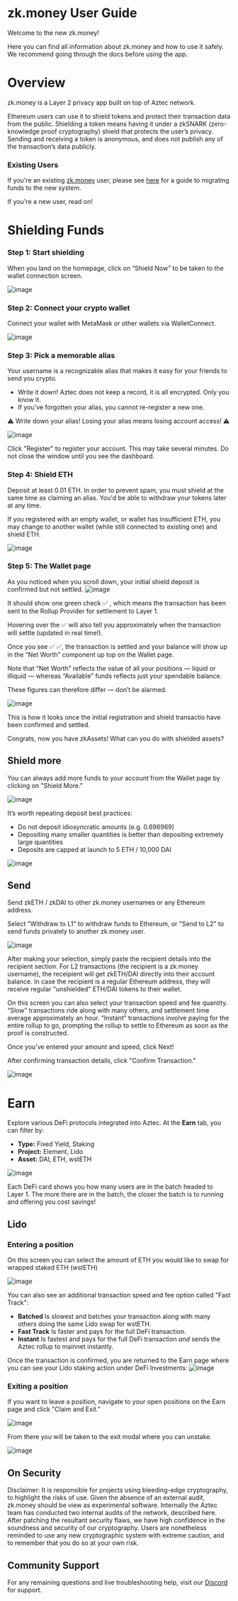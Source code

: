# zk.money User Guide

Welcome to the new zk.money!

Here you can find all information about zk.money and how to use it safely. We recommend going through the docs before using the app.

# Overview

zk.money is a Layer 2 privacy app built on top of Aztec network.

Ethereum users can use it to shield tokens and protect their transaction data from the public. Shielding a token means having it under a zkSNARK (zero-knowledge proof cryptography) shield that protects the user’s privacy. Sending and receiving a token is anonymous, and does not publish any of the transaction’s data publicly.

### Existing Users
If you're an existing [zk.money](https://zk.money) user, please see [here](https://medium.com/aztec-protocol/zk-money-migration-guide-5bd45584b1b) for a guide to migrating funds to the new system.

If you're a new user, read on!

# Shielding Funds

### Step 1: Start shielding
When you land on the homepage, click on “Shield Now” to be taken to the wallet connection screen.

![image](https://user-images.githubusercontent.com/15220860/172759597-7394a992-7869-45e6-9ec7-684f883c194e.png)

### Step 2: Connect your crypto wallet
Connect your wallet with MetaMask or other wallets via WalletConnect.

![image](https://user-images.githubusercontent.com/15220860/172760020-8ce905ad-a046-4cc4-854e-751491078f23.png)

### Step 3: Pick a memorable alias
Your username is a recognizable alias that makes it easy for your friends to send you crypto.
- Write it down! Aztec does not keep a record, it is all encrypted. Only you know it.
- If you've forgotten your alias, you cannot re-register a new one.

⚠️ Write down your alias! Losing your alias means losing account access! ⚠️


![image](https://user-images.githubusercontent.com/15220860/172760386-bc32708c-bdf2-4310-bc5d-b9bc90082fdf.png)

Click "Register" to register your account. This may take several minutes. Do not close the window until you see the dashboard.

### Step 4: Shield ETH
Deposit at least 0.01 ETH. In order to prevent spam, you must shield at the same time as claiming an alias. You'd be able to withdraw your tokens later at any time.

If you registered with an empty wallet, or wallet has insufficient ETH, you may change to another wallet (while still connected to existing one) and shield ETH.

![image](https://user-images.githubusercontent.com/15220860/172760503-9cfd9928-721d-47a3-a72b-3b573b02539c.png)

### Step 5: The Wallet page
As you noticed when you scroll down, your initial shield deposit is confirmed but not settled.
![image](https://user-images.githubusercontent.com/15220860/172760715-87ed8103-3033-467d-8a76-c2fc897aa04d.png)

It should show one green check ✅ , which means the transaction has been sent to the Rollup Provider for settlement to Layer 1.

Hovering over the ✅ will also tell you approximately when the transaction will settle (updated in real time!).

Once you see ✅ ✅, the transaction is settled and your balance will show up in the “Net Worth” component up top on the Wallet page.

Note that “Net Worth” reflects the value of all your positions — liquid or illiquid — whereas “Available” funds reflects just your spendable balance.

These figures can therefore differ — don’t be alarmed.

![image](https://user-images.githubusercontent.com/15220860/172760977-0b8e35e9-4419-4097-99eb-80109bd64456.png)

This is how it looks once the initial registration and shield transactio have been confirmed and settled.

Congrats, now you have zkAssets! What can you do with shielded assets?


## Shield more
You can always add more funds to your account from the Wallet page by clicking on "Shield More."

![image](https://user-images.githubusercontent.com/15220860/172760777-67133ff2-c224-46c3-ac40-4c73bdd20c73.png)

It’s worth repeating deposit best practices:

- Do not deposit idiosyncratic amounts (e.g. 0.696969)
- Depositing many smaller quantities is better than depositing extremely large quantities
- Deposits are capped at launch to 5 ETH / 10,000 DAI

![image](https://user-images.githubusercontent.com/15220860/172760637-e1ee8849-d9de-44db-a442-ce17321bfc49.png)


## Send
Send zkETH / zkDAI to other zk.money usernames or any Ethereum address.

Select "Withdraw to L1" to withdraw funds to Ethereum, or "Send to L2" to send funds privately to another zk.money user.

![image](https://user-images.githubusercontent.com/15220860/172761821-36477974-ee21-4f5a-8b72-ceb7c10eb606.png)

After making your selection, simply paste the recipient details into the recipient section. For L2 transactions (the recipient is a zk.money username), the receipient will get zkETH/DAI directly into their account balance. In case the recipient is a regular Ethereum address, they will receive regular "unshielded" ETH/DAI tokens to their wallet.

On this screen you can also select your transaction speed and fee quantity. “Slow” transactions ride along with many others, and settlement time average approximately an hour. “Instant” transactions involve paying for the entire rollup to go, prompting the rollup to settle to Ethereum as soon as the proof is constructed.

Once you’ve entered your amount and speed, click Next!

After confirming transaction details, click "Confirm Transaction."

![image](https://user-images.githubusercontent.com/15220860/172761896-e141bcef-0451-4d5f-870f-896d9aaef891.png)


# Earn
Explore various DeFi protocols integrated into Aztec. At the **Earn** tab, you can filter by:

- **Type:** Fixed Yield, Staking
- **Project:** Element, Lido
- **Asset:** DAI, ETH, wstETH

![image](https://user-images.githubusercontent.com/15220860/172763263-954995a1-9edb-4025-9899-be8d5e39436e.png)

Each DeFi card shows you how many users are in the batch headed to Layer 1. The more there are in the batch, the closer the batch is to running and offering you cost savings!

## Lido

### Entering a position
On this screen you can select the amount of ETH you would like to swap for wrapped staked ETH (wstETH)

![image](https://user-images.githubusercontent.com/15220860/172762361-bdec3cac-a90c-4b0a-a801-b6a68d0c5ece.png)

You can also see an additional transaction speed and fee option called "Fast Track":
- **Batched** Is slowest and batches your transaction along with many others doing the same Lido swap for wstETH.
- **Fast Track** Is faster and pays for the full DeFi transaction.
- **Instant** Is fastest and pays for the full DeFi transaction _and_ sends the Aztec rollup to mainnet instantly.

Once the transaction is confirmed, you are returned to the Earn page where you can see your Lido staking action under DeFi Investments:
![image](https://user-images.githubusercontent.com/15220860/172763467-85547030-99f2-4893-84fe-e9da92dbcbef.png)


### Exiting a position
If you want to leave a position, navigate to your open positions on the Earn page and click "Claim and Exit."

![image](https://user-images.githubusercontent.com/15220860/172764596-35130ead-3396-4be5-a2f7-555beb985691.png)

From there you will be taken to the exit modal where you can unstake.

![image](https://user-images.githubusercontent.com/15220860/172764695-cc60078e-9566-480e-a2ce-590121b526d0.png)


## On Security

Disclaimer: It is responsible for projects using bleeding-edge cryptography, to highlight the risks of use.  Given the absence of an external audit, zk.money should be view as experimental software. Internally the Aztec team has conducted two internal audits of the network, described here. After patching the resultant security flaws, we have high confidence in the soundness and security of our cryptography. Users are nonetheless reminded to use any new cryptographic system with extreme caution, and to remember that you do so at your own risk.

## Community Support

For any remaining questions and live troubleshooting help, visit our [Discord](https://discord.gg/aztec) for support.
